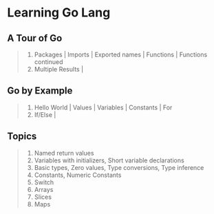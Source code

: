# Learning Go Lang

## A Tour of Go

> 1. Packages | Imports | Exported names | Functions | Functions continued
> 1. Multiple Results |

## Go by Example

> 1. Hello World | Values | Variables | Constants | For
> 1. If/Else |

## Topics

> 1. Named return values
> 1. Variables with initializers, Short variable declarations
> 1. Basic types, Zero values, Type conversions, Type inference
> 1. Constants, Numeric Constants
> 1. Switch
> 1. Arrays
> 1. Slices
> 1. Maps
